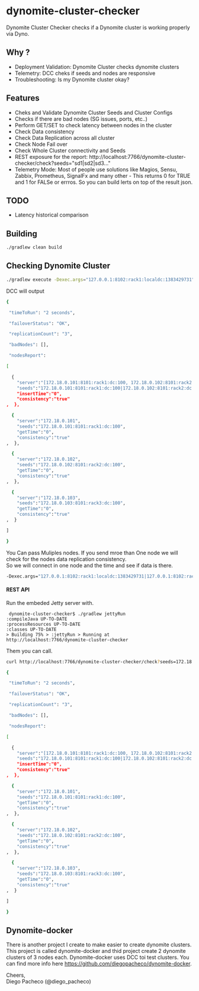 # dynomite-cluster-checker
Dynomite Cluster Checker checks if a Dynomite cluster is working properly via Dyno. 

## Why ?

* Deployment Validation: Dynomite Cluster checks dynomite clusters
* Telemetry: DCC cheks if seeds and nodes are responsive
* Troubleshooting: Is my Dynomite cluster okay?

## Features

* Cheks and Validate Dynomite Cluster Seeds and Cluster Configs
* Checks if there are bad nodes (SG issues, ports, etc..)
* Perform GET/SET to check latency between nodes in the cluster
* Check Data consistency
* Check Data Replication across all cluster
* Check Node Fail over 
* Check Whole Cluster connectivity and Seeds
* REST exposure for the report: http://localhost:7766/dynomite-cluster-checker/check?seeds="sd1|sd2|sd3..."
* Telemetry Mode: Most of people use solutions like Magios, Sensu, Zabbix, Prometheus, SignalFx and many other - This returns 0 for TRUE and 1 for FALSe or errros. So you can build lerts on top of the result json.

## TODO

* Latency historical comparison

## Building
```bash
./gradlew clean build
```

## Checking Dynomite Cluster

```bash
./gradlew execute -Dexec.args="127.0.0.1:8102:rack1:localdc:1383429731"
```
DCC will output 
```bash
{

 "timeToRun": "2 seconds",

 "failoverStatus": "OK",

 "replicationCount": "3",

 "badNodes": [], 

 "nodesReport":

[

  {
    "server":"[172.18.0.101:8101:rack1:dc:100, 172.18.0.102:8101:rack2:dc:100, 172.18.0.103:8101:rack3:dc:100]",
    "seeds":"172.18.0.101:8101:rack1:dc:100|172.18.0.102:8101:rack2:dc:100|172.18.0.103:8101:rack3:dc:100",
    "insertTime":"0",
    "consistency":"true"
,  },

  {
    "server":"172.18.0.101",
    "seeds":"172.18.0.101:8101:rack1:dc:100",
    "getTime":"0",
    "consistency":"true"
,  },

  {
    "server":"172.18.0.102",
    "seeds":"172.18.0.102:8101:rack2:dc:100",
    "getTime":"0",
    "consistency":"true"
,  },

  {
    "server":"172.18.0.103",
    "seeds":"172.18.0.103:8101:rack3:dc:100",
    "getTime":"0",
    "consistency":"true"
,  }

]

}
```

You Can pass Muliples nodes. If you send mroe than One node we will check for the nodes data replication consistency.<BR>
So we will connect in one node and the time and see if data is there.

```bash
-Dexec.args="127.0.0.1:8102:rack1:localdc:1383429731|127.0.0.1:8102:rack1:localdc:1383429731|127.1.1.1:8102:rack1:localdc:1383429731|127.1.1.1:8102:rack1:localdc:1383429731"
```

#### REST API

Run the embeded Jetty server with.
```
 dynomite-cluster-checker$ ./gradlew jettyRun
:compileJava UP-TO-DATE
:processResources UP-TO-DATE
:classes UP-TO-DATE
> Building 75% > :jettyRun > Running at http://localhost:7766/dynomite-cluster-checker

```

Them you can call. 
```bash
curl http://localhost:7766/dynomite-cluster-checker/check?seeds=172.18.0.101:8101:rack1:dc:100|172.18.0.102:8101:rack2:dc:100|172.18.0.103:8101:rack3:dc:100
```
```bash
{

 "timeToRun": "2 seconds",

 "failoverStatus": "OK",

 "replicationCount": "3",

 "badNodes": [], 

 "nodesReport":

[

  {
    "server":"[172.18.0.101:8101:rack1:dc:100, 172.18.0.102:8101:rack2:dc:100, 172.18.0.103:8101:rack3:dc:100]",
    "seeds":"172.18.0.101:8101:rack1:dc:100|172.18.0.102:8101:rack2:dc:100|172.18.0.103:8101:rack3:dc:100",
    "insertTime":"0",
    "consistency":"true"
,  },

  {
    "server":"172.18.0.101",
    "seeds":"172.18.0.101:8101:rack1:dc:100",
    "getTime":"0",
    "consistency":"true"
,  },

  {
    "server":"172.18.0.102",
    "seeds":"172.18.0.102:8101:rack2:dc:100",
    "getTime":"0",
    "consistency":"true"
,  },

  {
    "server":"172.18.0.103",
    "seeds":"172.18.0.103:8101:rack3:dc:100",
    "getTime":"0",
    "consistency":"true"
,  }

]

}

```

## Dynomite-docker

There is another project I create to make easier to create dynomite clusters. This project is called dynomite-docker and thid project create 2 dynomite clusters of 3 nodes each. Dynomite-docker uses DCC toi test clusters. You can find more info here https://github.com/diegopacheco/dynomite-docker. 


Cheers, <BR>
Diego Pacheco (@diego_pacheco)
